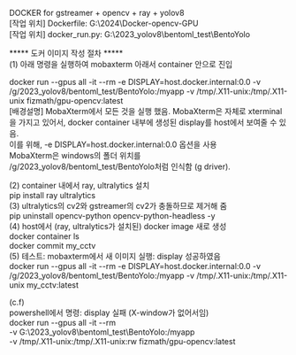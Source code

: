 DOCKER for gstreamer + opencv + ray + yolov8  
[작업 위치] Dockerfile: G:\2024\Docker-opencv-GPU  
[작업 위치] docker_run.py: G:\2023_yolov8\bentoml_test\BentoYolo  
  
***** 도커 이미지 작성 절차 *****  
(1) 아래 명령을 실행하여 mobaxterm 아래서 container 안으로 진입  
  
 docker run --gpus all -it --rm -e DISPLAY=host.docker.internal:0.0 -v /g/2023_yolov8/bentoml_test/BentoYolo:/myapp -v /tmp/.X11-unix:/tmp/.X11-unix fizmath/gpu-opencv:latest  
 [배경설명] MobaXterm에서 모든 것을 실행 했음. MobaXterm은 자체로 xterminal을 가지고 있어서, docker container 내부에 생성된 display를 host에서 보여줄 수 있음.  
           이를 위해, -e DISPLAY=host.docker.internal:0.0 옵션을 사용  
           MobaXterm은 windows의 폴더 위치를 /g/2023_yolov8/bentoml_test/BentoYolo처럼 인식함 (g driver).   
   
(2) container 내에서 ray, ultralytics 설치   
 pip install ray ultralytics  
(3) ultralytics의 cv2와 gstreamer의 cv2가 충돌하므로 제거해 줌  
 pip uninstall opencv-python opencv-python-headless -y  
(4) host에서 (ray, ultralytics가 설치된) docker image 새로 생성  
 docker container ls  
 docker commit <container id> my_cctv  
(5) 테스트: mobaxterm에서 새 이미지 실행: display 성공하였음  
 docker run --gpus all -it --rm -e DISPLAY=host.docker.internal:0.0 -v /g/2023_yolov8/bentoml_test/BentoYolo:/myapp -v /tmp/.X11-unix:/tmp/.X11-unix my_cctv:latest  
  
(c.f)  
powershell에서 명령: display 실패 (X-window가 없어서임)  
docker run --gpus all -it --rm   
-v G:\2023_yolov8\bentoml_test\BentoYolo:/myapp   
-v /tmp/.X11-unix:/tmp/.X11-unix:rw fizmath/gpu-opencv:latest  

